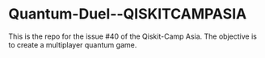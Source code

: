 # Quantum-Duel--QISKITCAMPASIA
This is the repo for the issue #40 of the Qiskit-Camp Asia. The objective is to create a multiplayer quantum game.
